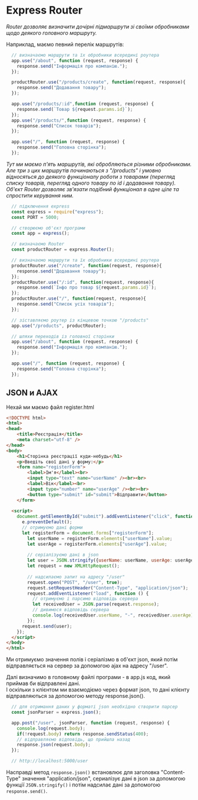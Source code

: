 # Express Router

_Router дозволяє визначити дочірні підмаршрути зі своїми обробниками щодо деякого головного маршруту._

Наприклад, маємо певний перелік маршрутів:
```javascript
  // визначаємо маршрути та їх обробники всередині роутера
  app.use("/about", function (request, response) {
    response.send("Інформація про компанію.");
  });

  productRouter.use("/products/create", function(request, response){
    response.send("Додавання товару");
  });

  app.use("/products/:id",function (request, response) {
    response.send(`Товар ${request.params.id}`);
  });
  app.use("/products/",function (request, response) {
    response.send("Список товарів");
  });

  app.use("/", function (request, response) {
    response.send("Головна сторінка");
  });
```

_Тут ми маємо п'ять маршрутів, які обробляються різними обробниками. Але три з цих маршрутів починаються з "/products" і умовно відносяться до деякого функціоналу роботи з товарами (перегляд списку товарів, перегляд одного товару по id і додавання товару). Об'єкт Router дозволяє зв'язати подібний функціонал в одне ціле та спростити керування ним._

```javascript
  // підключення express
  const express = require("express");
  const PORT = 5000;

  // створюємо об'єкт програми
  const app = express();

  // визначаємо Router
  const productRouter = express.Router();

  // визначаємо маршрути та їх обробники всередині роутера
  productRouter.use("/create", function(request, response){
    response.send("Додавання товару");
  });
  productRouter.use("/:id", function(request, response){
    response.send(`Інфо про товар ${request.params.id}`);
  });
  productRouter.use("/", function(request, response){
    response.send("Список усіх товарів");
  });

  // зіставляємо роутер із кінцевою точкою "/products"
  app.use("/products", productRouter);

  // шляхи переходів із головної сторінки
  app.use("/about", function (request, response) {
    response.send("Інформація про компанію.");
  });

  app.use("/", function (request, response) {
    response.send("Головна сторінка");
  });
```

## JSON и AJAX

Нехай ми маємо файл register.html
```html
<!DOCTYPE html>
<html>
<head>
    <title>Реєстрація</title>
    <meta charset="utf-8" />
</head>
<body>
    <h1>Сторінка реєстрації куди-небудь</h1>
	<p>Введіть свої дані у форму:</p>
    <form name="registerForm">
        <label>Ім'я</label><br>
        <input type="text" name="userName" /><br><br>
        <label>Вік</label><br>
        <input type="number" name="userAge" /><br><br>
		<button type="submit" id="submit">Відправити</button>
    </form>
	
  <script>
    document.getElementById("submit").addEventListener("click", function (e) {
      e.preventDefault();
      // отримуємо дані форми
      let registerForm = document.forms["registerForm"];
        let userName = registerForm.elements["userName"].value;
        let userAge = registerForm.elements["userAge"].value;
		
        // серіалізуємо дані в json
        let user = JSON.stringify({userName: userName, userAge: userAge});
        let request = new XMLHttpRequest();
		
        // надсилаємо запит на адресу "/user"
        request.open("POST", "/user", true);   
        request.setRequestHeader("Content-Type", "application/json");
        request.addEventListener("load", function () {
          // отримуємо і парсимо відповідь сервера
          let receivedUser = JSON.parse(request.response);
		  // дивимося відповідь сервера
          console.log(receivedUser.userName, "-", receivedUser.userAge); 
        });
      request.send(user);
    });
  </script>	
</body>
</html>
```

Ми отримуємо значення полів і серіалізмо в об'єкт json, який потім відправляється на сервер за допомогою ajax на адресу "/user".

Далі визначимо в головному файлі програми - в app.js код, який приймав би відправлені дані.\
І оскільки з клієнтом ми взаємодіємо через формат json, то дані клієнту відправляються за допомогою методу response.json().

```javascript
  // для отримання даних у форматі json необхідно створити парсер
  const jsonParser = express.json();

  app.post("/user", jsonParser, function (request, response) {
    console.log(request.body);
    if(!request.body) return response.sendStatus(400);
    // відправляємо відповідь, що прийшла назад
    response.json(request.body); 
  });

  // http://localhost:5000/user
```

Насправді метод `response.json()` встановлює для заголовка "Content-Type" значення "application/json", сериалізує дані в json за допомогою функції `JSON.stringify()` і потім надсилає дані за допомогою `response.send()`.









